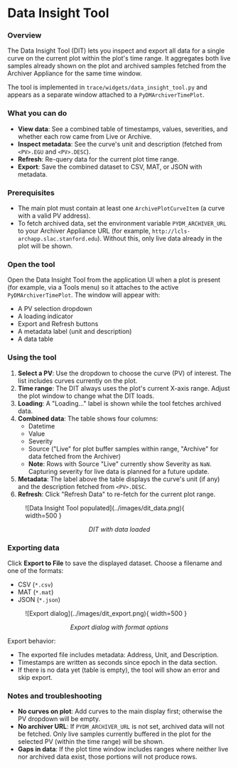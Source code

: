 # Data Insight Tool

### Overview
The Data Insight Tool (DIT) lets you inspect and export all data for a single curve on the current plot within the plot's time range. It aggregates both live samples already shown on the plot and archived samples fetched from the Archiver Appliance for the same time window.

The tool is implemented in `trace/widgets/data_insight_tool.py` and appears as a separate window attached to a `PyDMArchiverTimePlot`.

### What you can do
- **View data**: See a combined table of timestamps, values, severities, and whether each row came from Live or Archive.
- **Inspect metadata**: See the curve's unit and description (fetched from `<PV>.EGU` and `<PV>.DESC`).
- **Refresh**: Re-query data for the current plot time range.
- **Export**: Save the combined dataset to CSV, MAT, or JSON with metadata.

### Prerequisites
- The main plot must contain at least one `ArchivePlotCurveItem` (a curve with a valid PV address).
- To fetch archived data, set the environment variable `PYDM_ARCHIVER_URL` to your Archiver Appliance URL (for example, `http://lcls-archapp.slac.stanford.edu`). Without this, only live data already in the plot will be shown.

### Open the tool
Open the Data Insight Tool from the application UI when a plot is present (for example, via a Tools menu) so it attaches to the active `PyDMArchiverTimePlot`. The window will appear with:

- A PV selection dropdown
- A loading indicator
- Export and Refresh buttons
- A metadata label (unit and description)
- A data table

### Using the tool
1. **Select a PV**: Use the dropdown to choose the curve (PV) of interest. The list includes curves currently on the plot.
2. **Time range**: The DIT always uses the plot's current X-axis range. Adjust the plot window to change what the DIT loads.
3. **Loading**: A "Loading…" label is shown while the tool fetches archived data.
4. **Combined data**: The table shows four columns:
    - Datetime
    - Value
    - Severity
    - Source ("Live" for plot buffer samples within range, "Archive" for data fetched from the Archiver)
    - **Note**: Rows with Source "Live" currently show Severity as `NaN`. Capturing severity for live data is planned for a future update.
5. **Metadata**: The label above the table displays the curve's unit (if any) and the description fetched from `<PV>.DESC`.
6. **Refresh**: Click "Refresh Data" to re-fetch for the current plot range.


<figure markdown="span">
  ![Data Insight Tool populated](../images/dit_data.png){ width=500 }
</figure>
<p style="text-align:center; font-style:italic;">
  DIT with data loaded
</p>

### Exporting data
Click **Export to File** to save the displayed dataset. Choose a filename and one of the formats:

- CSV (`*.csv`)
- MAT (`*.mat`)
- JSON (`*.json`)


<figure markdown="span">
  ![Export dialog](../images/dit_export.png){ width=500 }
</figure>
<p style="text-align:center; font-style:italic;">
  Export dialog with format options
</p>

Export behavior:

- The exported file includes metadata: Address, Unit, and Description.
- Timestamps are written as seconds since epoch in the data section.
- If there is no data yet (table is empty), the tool will show an error and skip export.

### Notes and troubleshooting
- **No curves on plot**: Add curves to the main display first; otherwise the PV dropdown will be empty.
- **No archiver URL**: If `PYDM_ARCHIVER_URL` is not set, archived data will not be fetched. Only live samples currently buffered in the plot for the selected PV (within the time range) will be shown.
- **Gaps in data**: If the plot time window includes ranges where neither live nor archived data exist, those portions will not produce rows.
